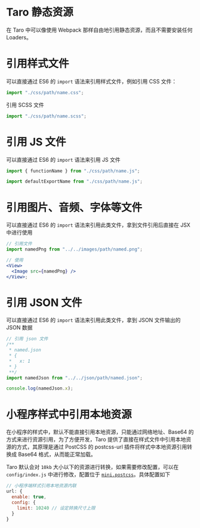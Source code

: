 # Taro 静态资源

在 Taro 中可以像使用 Webpack 那样自由地引用静态资源，而且不需要安装任何 Loaders。

# 引用样式文件

可以直接通过 ES6 的 `import` 语法来引用样式文件，例如引用 CSS 文件：

```jsx
import "./css/path/name.css";
```

引用 SCSS 文件

```jsx
import "./css/path/name.scss";
```

# 引用 JS 文件

可以直接通过 ES6 的 `import` 语法来引用 JS 文件

```jsx
import { functionName } from "./css/path/name.js";

import defaultExportName from "./css/path/name.js";
```

# 引用图片、音频、字体等文件

可以直接通过 ES6 的 `import` 语法来引用此类文件，拿到文件引用后直接在 JSX 中进行使用

```jsx
// 引用文件
import namedPng from "../../images/path/named.png";

// 使用
<View>
  <Image src={namedPng} />
</View>;
```

# 引用 JSON 文件

可以直接通过 ES6 的 `import` 语法来引用此类文件，拿到 JSON 文件输出的 JSON 数据

```jsx
// 引用 json 文件
/**
 * named.json
 * {
 *   x: 1
 * }
 **/
import namedJson from "../../json/path/named.json";

console.log(namedJson.x);
```

# 小程序样式中引用本地资源

在小程序的样式中，默认不能直接引用本地资源，只能通过网络地址、Base64 的方式来进行资源引用，为了方便开发，Taro 提供了直接在样式文件中引用本地资源的方式，其原理是通过 PostCSS 的 postcss-url 插件将样式中本地资源引用转换成 Base64 格式，从而能正常加载。

Taro 默认会对 `10kb` 大小以下的资源进行转换，如果需要修改配置，可以在 `config/index.js` 中进行修改，配置位于 [`mini.postcss`](https://taro-docs.jd.com/taro/docs/config-detail.html#minipostcss)。具体配置如下

```javascript
// 小程序端样式引用本地资源内联
url: {
  enable: true,
  config: {
    limit: 10240 // 设定转换尺寸上限
  }
}
```
